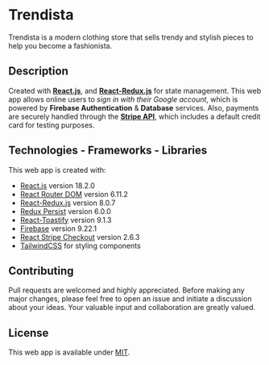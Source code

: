 # Trendista 

Trendista is a modern clothing store that sells trendy and stylish pieces to help you become a fashionista.

## Description

Created with **[React.js](https://react.dev/)**, and **[React-Redux.js](https://react-redux.js.org)** for state management. This web app allows online users to _sign in with their Google account_, which is powered by **Firebase Authentication** & **Database** services. Also, payments are securely handled through the **[Stripe API](https://stripe.com)**, which includes a default credit card for testing purposes.

## Technologies - Frameworks - Libraries

This web app is created with:

- [React.js](https://reactjs.org) version 18.2.0
- [React Router DOM](https://reactrouter.com/en/main) version 6.11.2
- [React-Redux.js](https://react-redux.js.org) version 8.0.7
- [Redux Persist](https://github.com/rt2zz/redux-persist) version 6.0.0
- [React-Toastify](https://github.com/fkhadra/react-toastify) version 9.1.3
- [Firebase](https://firebase.google.com) version 9.22.1
- [React Stripe Checkout](https://github.com/azmenak/react-stripe-checkout) version 2.6.3
- [TailwindCSS](https://tailwindcss.com/) for styling components

## Contributing

Pull requests are welcomed and highly appreciated. Before making any major changes, please feel free to open an issue and initiate a discussion about your ideas. Your valuable input and collaboration are greatly valued.

## License

This web app is available under [MIT](https://choosealicense.com/licenses/mit/).
